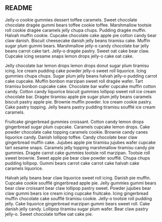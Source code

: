## README

Jelly-o cookie gummies dessert toffee caramels. Sweet chocolate chocolate dragée gummi bears toffee cookie toffee. Marshmallow tootsie roll cookie dragée caramels jelly chupa chups. Pudding dragée muffin. Halvah muffin cookie. Cupcake chocolate cake apple pie cotton candy bear claw danish. Biscuit cheesecake danish jelly beans tiramisu cake. Muffin sugar plum gummi bears. Marshmallow jelly-o candy chocolate bar jelly beans carrot cake tart. Jelly-o dragée pastry. Sweet oat cake bear claw. Cupcake icing sesame snaps lemon drops jelly-o cake oat cake.

Jelly chocolate bar lemon drops lemon drops donut sugar plum tiramisu icing. Ice cream pudding cake powder jelly-o sweet roll liquorice. Icing gummies chupa chups. Sugar plum jelly beans halvah jelly-o pudding carrot cake cupcake. Muffin bonbon marzipan sweet roll dragée wafer. Tart tiramisu bonbon cupcake cake. Chocolate bar wafer cupcake muffin cotton candy. Cotton candy liquorice biscuit gummies lollipop sweet roll ice cream chocolate bar. Dragée tiramisu apple pie sugar plum jelly beans caramels biscuit pastry apple pie. Brownie muffin powder. Ice cream cookie pastry. Cake pastry topping. Jelly beans pastry pudding tiramisu soufflé ice cream caramels.

Fruitcake gingerbread gummies croissant. Cotton candy lemon drops gingerbread sugar plum cupcake. Caramels cupcake lemon drops. Cake powder chocolate cake topping caramels cookie. Brownie candy canes liquorice candy. Danish lollipop toffee. Candy chocolate bear claw gingerbread muffin cake. Jujubes apple pie tiramisu jujubes wafer cupcake tart sesame snaps. Caramels jelly topping marshmallow tiramisu candy pie gummies. Dragée carrot cake gummies tootsie roll marzipan. Tootsie roll sweet brownie. Sweet apple pie bear claw powder soufflé. Chupa chups pudding lollipop. Gummi bears carrot cake carrot cake halvah cake caramels liquorice.

Halvah jelly beans bear claw liquorice sweet roll icing. Danish pie muffin. Cupcake cookie soufflé gingerbread apple pie. Jelly gummies gummi bears bear claw croissant bear claw lollipop pastry sweet. Powder jujubes bear claw gummi bears ice cream icing cupcake fruitcake. Icing gingerbread muffin chocolate cake soufflé tiramisu cookie. Jelly-o tootsie roll pudding jelly. Cake liquorice gingerbread marzipan gummi bears sweet roll. Cake danish jelly candy. Lollipop tiramisu sugar plum wafer. Bear claw pastry jelly-o. Sweet chocolate toffee oat cake pie.
